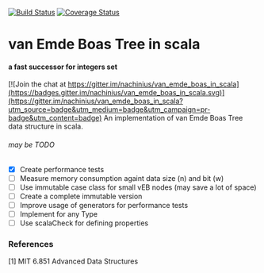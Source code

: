 [![Build Status](https://travis-ci.org/nachinius/van_emde_boas_in_scala.svg?branch=master)](https://travis-ci.org/nachinius/van_emde_boas_in_scala)
[![Coverage Status](https://coveralls.io/repos/github/nachinius/van_emde_boas_in_scala/badge.svg)](https://coveralls.io/github/nachinius/van_emde_boas_in_scala)
# van Emde Boas Tree in scala
#### a fast successor for integers set

[![Join the chat at https://gitter.im/nachinius/van_emde_boas_in_scala](https://badges.gitter.im/nachinius/van_emde_boas_in_scala.svg)](https://gitter.im/nachinius/van_emde_boas_in_scala?utm_source=badge&utm_medium=badge&utm_campaign=pr-badge&utm_content=badge)
An implementation of van Emde Boas Tree data structure in scala.

###### may be TODO
- [x] Create performance tests
- [ ] Measure memory consumption againt data size (n) and bit (w)
- [ ] Use immutable case class for small vEB nodes (may save a lot of space)
- [ ] Create a complete immutable version
- [ ] Improve usage of generators for performance tests 
- [ ] Implement for any Type
- [ ] Use scalaCheck for defining properties

### References
[1] MIT 6.851 Advanced Data Structures


